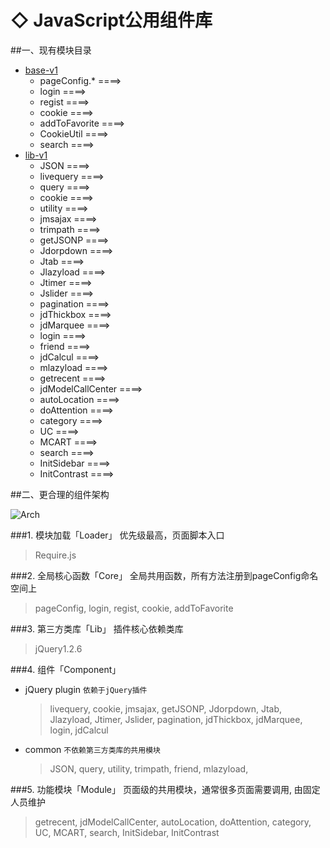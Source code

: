 # ◇ JavaScript公用组件库

##一、现有模块目录

* [base-v1](http://misc.360buyimg.com/lib/js/2012/base-v1.js)
  * pageConfig.*  ====>
  * login         ====>
  * regist        ====>
  * cookie        ====>
  * addToFavorite ====>
  * CookieUtil    ====>
  * search        ====>
* [lib-v1](http://misc.360buyimg.com/lib/js/2012/lib-v1.js)
  * JSON              ====> 
  * livequery         ====> 
  * query             ====> 
  * cookie            ====> 
  * utility           ====> 
  * jmsajax           ====> 
  * trimpath          ====> 
  * getJSONP          ====> 
  * Jdorpdown         ====> 
  * Jtab              ====> 
  * Jlazyload         ====> 
  * Jtimer            ====> 
  * Jslider           ====> 
  * pagination        ====> 
  * jdThickbox        ====> 
  * jdMarquee         ====> 
  * login             ====> 
  * friend            ====> 
  * jdCalcul          ====> 
  * mlazyload         ====> 
  * getrecent         ====> 
  * jdModelCallCenter ====> 
  * autoLocation      ====> 
  * doAttention       ====> 
  * category          ====> 
  * UC                ====> 
  * MCART             ====> 
  * search            ====> 
  * InitSidebar       ====> 
  * InitContrast      ====>  

##二、更合理的组件架构

![ Arch](https://f.cloud.github.com/assets/458894/148785/d2178152-7511-11e2-866b-2d65237e8155.png)

###1. 模块加载「Loader」
优先级最高，页面脚本入口
> Require.js

###2. 全局核心函数「Core」
全局共用函数，所有方法注册到pageConfig命名空间上
>pageConfig, login, regist, cookie, addToFavorite

###3. 第三方类库「Lib」
插件核心依赖类库
> jQuery1.2.6

###4. 组件「Component」
* jQuery plugin `依赖于jQuery插件`

  > livequery, cookie, jmsajax, getJSONP, Jdorpdown, Jtab, Jlazyload, Jtimer, Jslider, pagination, jdThickbox, jdMarquee, login, jdCalcul
* common `不依赖第三方类库的共用模块`

  > JSON, query, utility, trimpath, friend, mlazyload,

###5. 功能模块「Module」
页面级的共用模块，通常很多页面需要调用, 由固定人员维护
> getrecent, jdModelCallCenter, autoLocation, doAttention, category, UC, MCART, search, InitSidebar, InitContrast

